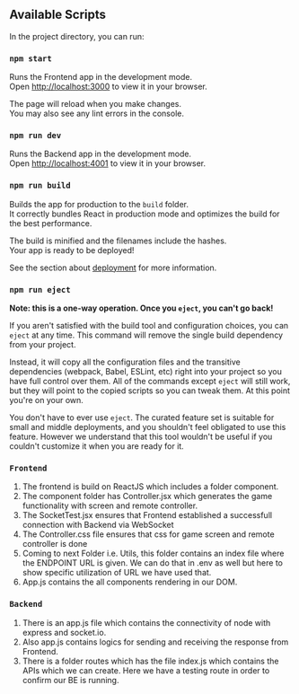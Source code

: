 ## Available Scripts

In the project directory, you can run:

### `npm start`

Runs the Frontend app in the development mode.\
Open [http://localhost:3000](http://localhost:3000) to view it in your browser.

The page will reload when you make changes.\
You may also see any lint errors in the console.

### `npm run dev`

Runs the Backend app in the development mode.\
Open [http://localhost:4001](http://localhost:4001) to view it in your browser.

### `npm run build`

Builds the app for production to the `build` folder.\
It correctly bundles React in production mode and optimizes the build for the best performance.

The build is minified and the filenames include the hashes.\
Your app is ready to be deployed!

See the section about [deployment](https://facebook.github.io/create-react-app/docs/deployment) for more information.

### `npm run eject`

**Note: this is a one-way operation. Once you `eject`, you can't go back!**

If you aren't satisfied with the build tool and configuration choices, you can `eject` at any time. This command will remove the single build dependency from your project.

Instead, it will copy all the configuration files and the transitive dependencies (webpack, Babel, ESLint, etc) right into your project so you have full control over them. All of the commands except `eject` will still work, but they will point to the copied scripts so you can tweak them. At this point you're on your own.

You don't have to ever use `eject`. The curated feature set is suitable for small and middle deployments, and you shouldn't feel obligated to use this feature. However we understand that this tool wouldn't be useful if you couldn't customize it when you are ready for it.

### `Frontend`
1. The frontend is build on ReactJS which includes a folder component.
2. The component folder has Controller.jsx which generates the game functionality with screen and remote controller.
3. The SocketTest.jsx ensures that Frontend established a successfull connection with Backend via WebSocket
4. The Controller.css file ensures that css for game screen and remote controller is done
5. Coming to next Folder i.e. Utils, this folder contains an index file where the ENDPOINT URL is given. We can do that in .env as well but here to show specific utilization of URL we have used that.
6. App.js contains the all components rendering in our DOM.

### `Backend`
1. There is an app.js file which contains the connectivity of node with express and socket.io.
2. Also app.js contains logics for sending and receiving the response from Frontend.
3. There is a folder routes which has the file index.js which contains the APIs which we can create. Here we have a testing route in order to confirm our BE is running.